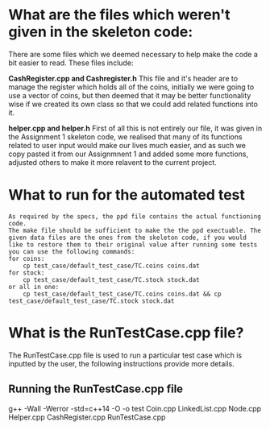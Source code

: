 # What are the files which weren't given in the skeleton code:
There are some files which we deemed necessary to help make the code a bit easier
to read. These files include:

**CashRegister.cpp and Cashregister.h**
    This file and it's header are to manage the register which holds all of the 
    coins, initially we were going to use a vector of coins, but then deemed
    that it may be better functionality wise if we created its own class so that
    we could add related functions into it.

**helper.cpp and helper.h**
    First of all this is not entirely our file, it was given in the Assignment 1 
    skeleton code, we realised that many of its functions related to user input would make our lives much easier, and as such we copy pasted it from our Assignmnent 1 and added some more functions, adjusted others to make it more relavent to the current project.

# What to run for the automated test
    As required by the specs, the ppd file contains the actual functioning code.
    The make file should be sufficient to make the the ppd exectuable. The given data files are the ones from the skeleton code, if you would like to restore them to their original value after running some tests you can use the following commands: 
    for coins: 
        cp test_case/default_test_case/TC.coins coins.dat
    for stock:
        cp test_case/default_test_case/TC.stock stock.dat
    or all in one:  
        cp test_case/default_test_case/TC.coins coins.dat && cp test_case/default_test_case/TC.stock stock.dat


# What is the RunTestCase.cpp file?
The RunTestCase.cpp file is used to run a particular test case which is inputted by the user, the following instructions provide more details.

## Running the RunTestCase.cpp file
g++ -Wall -Werror -std=c++14 -O -o test Coin.cpp LinkedList.cpp Node.cpp Helper.cpp CashRegister.cpp RunTestCase.cpp 
